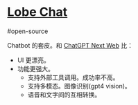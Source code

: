 # [Lobe Chat](https://github.com/lobehub/lobe-chat)
#open-source

Chatbot 的套皮。和 [ChatGPT Next Web](./chatgpt-next-web.md) 比：
* UI 更漂亮。
* 功能更强大。
  * 支持外部工具调用。成功率不高。
  * 支持多模态。图像识别(gpt4 vision)。
  * 语音和文字间的互相转换。